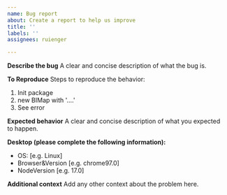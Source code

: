 ```yaml
---
name: Bug report
about: Create a report to help us improve
title: ''
labels: ''
assignees: ruienger

---
```


**Describe the bug**
A clear and concise description of what the bug is.

**To Reproduce**
Steps to reproduce the behavior:
1. Init package
2. new BIMap with  '....'
4. See error

**Expected behavior**
A clear and concise description of what you expected to happen.

**Desktop (please complete the following information):**
 - OS: [e.g. Linux]
 - Browser&Version [e.g. chrome97.0]
 - NodeVersion [e.g. 17.0]

**Additional context**
Add any other context about the problem here.
